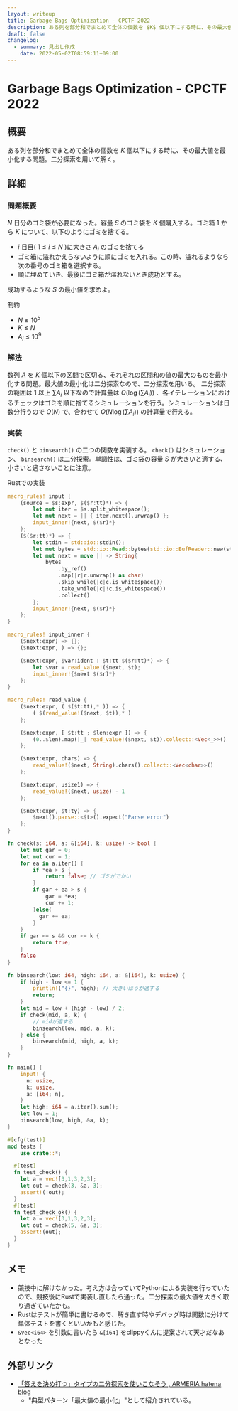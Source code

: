 ```yaml
---
layout: writeup
title: Garbage Bags Optimization - CPCTF 2022
description: ある列を部分和でまとめて全体の個数を $K$ 個以下にする時に、その最大値を最小化する問題。二分探索を用いて解く。
draft: false
changelog:
  - summary: 見出し作成
    date: 2022-05-02T08:59:11+09:00
---
```


# Garbage Bags Optimization - CPCTF 2022

## 概要

ある列を部分和でまとめて全体の個数を $K$ 個以下にする時に、その最大値を最小化する問題。二分探索を用いて解く。

## 詳細

### 問題概要

$N$ 日分のゴミ袋が必要になった。容量 $S$ のゴミ袋を $K$ 個購入する。ゴミ箱 $1$ から $K$ について、以下のようにゴミを捨てる。

- $i$ 日目( $1 \leq i \leq N$ )に大きさ $A_i$ のゴミを捨てる
- ゴミ箱に溢れかえらないように順にゴミを入れる。この時、溢れるようなら次の番号のゴミ箱を選択する。
- 順に埋めていき、最後にゴミ箱が溢れないとき成功とする。

成功するような $S$ の最小値を求めよ。

制約

- $N \leq 10^5$
- $K \leq N$
- $A_i \leq 10^9$

### 解法

数列 $A$ を $K$ 個以下の区間で区切る、それぞれの区間和の値の最大のものを最小化する問題。最大値の最小化は二分探索なので、二分探索を用いる。
二分探索の範囲は $1$ 以上 $\sum A_i$ 以下なので計算量は $O(\log(\sum A_i))$ 、各イテレーションにおけるチェックはゴミを順に捨てるシミュレーションを行う。シミュレーションは日数分行うので $O(N)$ で、合わせて $O(N\log(\sum A_i))$ の計算量で行える。

### 実装

`check()` と `binsearch()` の二つの関数を実装する。 `check()` はシミュレーション、 `binsearch()` は二分探索。単調性は、ゴミ袋の容量 $S$ が大きいと適する、小さいと適さないことに注意。

Rustでの実装

```rust
macro_rules! input {
    (source = $s:expr, $($r:tt)*) => {
        let mut iter = $s.split_whitespace();
        let mut next = || { iter.next().unwrap() };
        input_inner!{next, $($r)*}
    };
    ($($r:tt)*) => {
        let stdin = std::io::stdin();
        let mut bytes = std::io::Read::bytes(std::io::BufReader::new(stdin.lock()));
        let mut next = move || -> String{
            bytes
                .by_ref()
                .map(|r|r.unwrap() as char)
                .skip_while(|c|c.is_whitespace())
                .take_while(|c|!c.is_whitespace())
                .collect()
        };
        input_inner!{next, $($r)*}
    };
}

macro_rules! input_inner {
    ($next:expr) => {};
    ($next:expr, ) => {};

    ($next:expr, $var:ident : $t:tt $($r:tt)*) => {
        let $var = read_value!($next, $t);
        input_inner!{$next $($r)*}
    };
}

macro_rules! read_value {
    ($next:expr, ( $($t:tt),* )) => {
        ( $(read_value!($next, $t)),* )
    };

    ($next:expr, [ $t:tt ; $len:expr ]) => {
        (0..$len).map(|_| read_value!($next, $t)).collect::<Vec<_>>()
    };

    ($next:expr, chars) => {
        read_value!($next, String).chars().collect::<Vec<char>>()
    };

    ($next:expr, usize1) => {
        read_value!($next, usize) - 1
    };

    ($next:expr, $t:ty) => {
        $next().parse::<$t>().expect("Parse error")
    };
}

fn check(s: i64, a: &[i64], k: usize) -> bool {
    let mut gar = 0;
    let mut cur = 1;
    for ea in a.iter() {
        if *ea > s {
            return false; // ゴミがでかい
        }
        if gar + ea > s {
            gar = *ea;
            cur += 1;
        }else{
          gar += ea;
        }
    }
    if gar <= s && cur <= k {
        return true;
    }
    false
}

fn binsearch(low: i64, high: i64, a: &[i64], k: usize) {
    if high - low <= 1 {
        println!("{}", high); // 大きいほうが適する
        return;
    }
    let mid = low + (high - low) / 2;
    if check(mid, a, k) {
        // midが適する
        binsearch(low, mid, a, k);
    } else {
        binsearch(mid, high, a, k);
    }
}

fn main() {
    input! {
      n: usize,
      k: usize,
      a: [i64; n],
    }
    let high: i64 = a.iter().sum();
    let low = 1;
    binsearch(low, high, &a, k);
}

#[cfg(test)]
mod tests {
    use crate::*;

  #[test]
  fn test_check() {
    let a = vec![3,1,3,2,3];
    let out = check(3, &a, 3);
    assert!(!out);
  }
  #[test]
  fn test_check_ok() {
    let a = vec![3,1,3,2,3];
    let out = check(5, &a, 3);
    assert!(out);
  }
}

```

## メモ

- 競技中に解けなかった。考え方は合っていてPythonによる実装を行っていたので、競技後にRustで実装し直したら通った。二分探索の最大値を大きく取り過ぎていたかも。
- Rustはテストが簡単に書けるので、解き直す時やデバッグ時は関数に分けて単体テストを書くといいかもと感じた。
- `&Vec<i64>` を引数に書いたら `&[i64]` をclippyくんに提案されて天才だなあとなった

## 外部リンク

- [「答えを決め打つ」タイプの二分探索を使いこなそう , ARMERIA hatena blog](https://betrue12.hateblo.jp/entry/2019/05/11/013403)
  - "典型パターン「最大値の最小化」"として紹介されている。